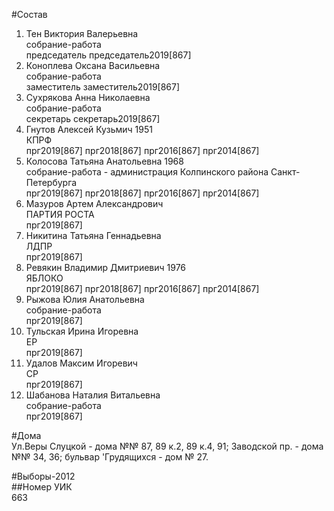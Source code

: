 #Состав  
1. Тен Виктория Валерьевна  
    собрание-работа  
    председатель председатель2019[867]  
2. Коноплева Оксана Васильевна  
    собрание-работа  
    заместитель заместитель2019[867]  
3. Сухрякова Анна Николаевна  
    собрание-работа  
    секретарь секретарь2019[867]  
4. Гнутов Алексей Кузьмич 1951  
    КПРФ  
    прг2019[867] прг2018[867] прг2016[867] прг2014[867]  
5. Колосова Татьяна Анатольевна 1968  
    собрание-работа - администрация Колпинского района Санкт-Петербурга  
    прг2019[867] прг2018[867] прг2016[867] прг2014[867]  
6. Мазуров Артем Александрович  
    ПАРТИЯ РОСТА  
    прг2019[867]  
7. Никитина Татьяна Геннадьевна  
    ЛДПР  
    прг2019[867]  
8. Ревякин Владимир Дмитриевич 1976  
    ЯБЛОКО  
    прг2019[867] прг2018[867] прг2016[867] прг2014[867]  
9. Рыжова Юлия Анатольевна  
    собрание-работа  
    прг2019[867]  
10. Тульская Ирина Игоревна  
    ЕР  
    прг2019[867]  
11. Удалов Максим Игоревич  
    СР  
    прг2019[867]  
12. Шабанова Наталия Витальевна  
    собрание-работа  
    прг2019[867]  
  
#Дома  
Ул.Веры Слуцкой - дома №№ 87, 89 к.2, 89 к.4, 91; Заводской пр. - дома №№ 34, 36; бульвар 'Грудящихся - дом № 27.  
  
#Выборы-2012  
##Номер УИК  
663  
